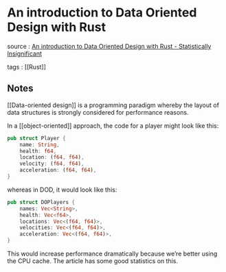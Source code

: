 # An introduction to Data Oriented Design with Rust

source
: [An introduction to Data Oriented Design with Rust - Statistically Insignificant](https://jamesmcm.github.io/blog/2020/07/25/intro-dod)

tags
: [[Rust]]


## Notes

[[Data-oriented design]] is a programming paradigm whereby the layout of data structures is strongly considered for performance reasons.

In a [[object-oriented]] approach, the code for a player might look like this:

```rust
pub struct Player {
    name: String,
    health: f64,
    location: (f64, f64),
    velocity: (f64, f64),
    acceleration: (f64, f64),
}
```

whereas in DOD, it would look like this:

```rust
pub struct DOPlayers {
    names: Vec<String>,
    health: Vec<f64>,
    locations: Vec<(f64, f64)>,
    velocities: Vec<(f64, f64)>,
    acceleration: Vec<(f64, f64)>,
}
```

This would increase performance dramatically because we&rsquo;re better using the CPU cache. The article has some good statistics on this.

